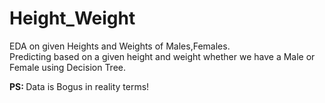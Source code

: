 # Height_Weight
EDA on given Heights and Weights of Males,Females.<br>
Predicting based on a given height and weight whether we have a Male or Female using Decision Tree. <br>

<b> PS: </b> Data is Bogus in reality terms!
